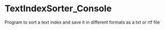 # TextIndexSorter_Console
Program to sort a text index and save it in different formats as a txt or rtf file
